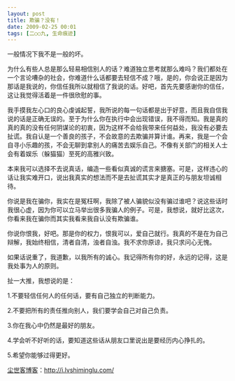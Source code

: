 ```yaml
---
layout: post
title: 欺骗？没有！
date: 2009-02-25 00:01
tags: [二○○九, 生命痕迹]
---
```

一般情况下我不是一般的坏。

为什么有些人总是那么轻易相信别人的话？难道独立思考就那么难吗？我们都处在一个言论嘈杂的社会，你难道什么话都要去轻信不成？哦，是的，你会说正是因为那话是我说的，你信任我所以就相信了我说的话。好吧，首先先要感谢你的信任，这让我觉得活着是一件很欣慰的事。

我手摸我左心口的良心虔诚起誓，我所说的每一句话都是出于好意，而且我自信我说的话是正确无误的。至于为什么你在执行中会出现错误，我不得而知。我是真的真的真的没有任何阴谋论的初衷，因为这样不会给我带来任何益处，我没有必要去扯谎。我自认是一个善良的孩子，不会故意的去欺骗并算计谁。再来，我是一个会自寻小乐趣的孩，不会无聊到拿别人的痛苦去娱乐自己。不像有关部门的相关人士会有着娱乐（躲猫猫）至死的高雅兴致。

本来我可以选择不去说真话，编造一些看似真诚的谎言来搪塞。可是，这样违心的话让我实难开口，说出我真实的想法而不是去扯谎其实才是真正的与朋友坦诚相待。

你说是我在骗你，我实在是冤枉啊，我除了被人骗貌似没有骗过谁吧？说这些话时我很心虚，因为你可以立马举出很多我骗人的例子。可是，我想说，就好比这次，你看来我在骗你而其实我看来我自认没有欺骗谁。

你说你恨我，好吧。那是你的权力，恨我可以，爱自己就行。我真的不是在为自己辩解，我始终相信，清者自清，浊者自浊。我不求你原谅，我只求问心无愧。

如果话说重了，我道歉，以我所有的诚心。我记得所有你的好，永远的记得，这是我处事为人的原则。

扯一大推，我想说的是：

1.不要轻信任何人的任何话，要有自己独立的判断能力。

2.不要把所有的责任推向别人，我们要学会自己对自己负责。

3.你在我心中仍然是最好的朋友。

4.学会听不好听的话，要知道这些话从朋友口里说出是要经历内心挣扎的。

5.希望你能够过得更好。

<a href="http://i.lvshiminglu.com/">尘世客博客</a>：<a href="http://i.lvshiminglu.com/">http://i.lvshiminglu.com/</a>

